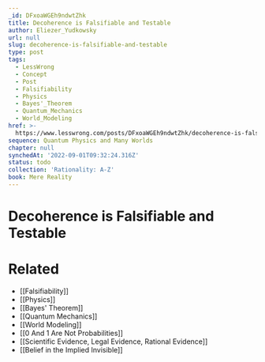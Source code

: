 ```yaml
---
_id: DFxoaWGEh9ndwtZhk
title: Decoherence is Falsifiable and Testable
author: Eliezer_Yudkowsky
url: null
slug: decoherence-is-falsifiable-and-testable
type: post
tags:
  - LessWrong
  - Concept
  - Post
  - Falsifiability
  - Physics
  - Bayes'_Theorem
  - Quantum_Mechanics
  - World_Modeling
href: >-
  https://www.lesswrong.com/posts/DFxoaWGEh9ndwtZhk/decoherence-is-falsifiable-and-testable
sequence: Quantum Physics and Many Worlds
chapter: null
synchedAt: '2022-09-01T09:32:24.316Z'
status: todo
collection: 'Rationality: A-Z'
book: Mere Reality
---
```


# Decoherence is Falsifiable and Testable


# Related

- [[Falsifiability]]
- [[Physics]]
- [[Bayes' Theorem]]
- [[Quantum Mechanics]]
- [[World Modeling]]
- [[0 And 1 Are Not Probabilities]]
- [[Scientific Evidence, Legal Evidence, Rational Evidence]]
- [[Belief in the Implied Invisible]]